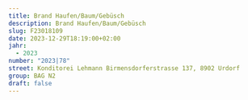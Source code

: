 ```yaml
---
title: Brand Haufen/Baum/Gebüsch
description: Brand Haufen/Baum/Gebüsch
slug: F23018109
date: 2023-12-29T18:19:00+02:00
jahr:
  - 2023
number: "2023|78"
street: Konditorei Lehmann Birmensdorferstrasse 137, 8902 Urdorf
group: BAG N2
draft: false
---
```

